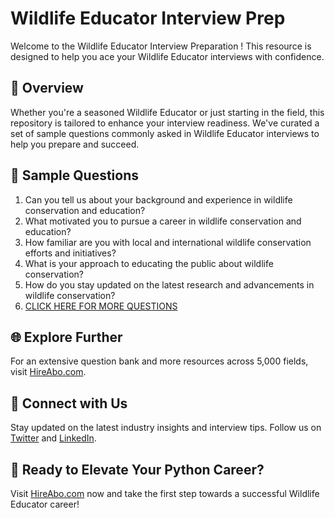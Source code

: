 # Wildlife Educator Interview Prep

Welcome to the Wildlife Educator Interview Preparation ! This resource is designed to help you ace your Wildlife Educator interviews with confidence.

## 🚀 Overview

Whether you're a seasoned Wildlife Educator or just starting in the field, this repository is tailored to enhance your interview readiness. We've curated a set of sample questions commonly asked in Wildlife Educator interviews to help you prepare and succeed.

## 📝 Sample Questions

1. Can you tell us about your background and experience in wildlife conservation and education?
2. What motivated you to pursue a career in wildlife conservation and education?
3. How familiar are you with local and international wildlife conservation efforts and initiatives?
4. What is your approach to educating the public about wildlife conservation?
5. How do you stay updated on the latest research and advancements in wildlife conservation?
6. [CLICK HERE FOR MORE QUESTIONS](https://hireabo.com/job/10_3_10/Wildlife%20Educator)

## 🌐 Explore Further

For an extensive question bank and more resources across 5,000 fields, visit [HireAbo.com](https://www.hireabo.com).

## 📱 Connect with Us

Stay updated on the latest industry insights and interview tips. Follow us on [Twitter](https://twitter.com/hireabo) and [LinkedIn](https://www.linkedin.com/in/hire-abo-3609972a8/).

## 🚀 Ready to Elevate Your Python Career?

Visit [HireAbo.com](https://www.hireabo.com) now and take the first step towards a successful Wildlife Educator career!